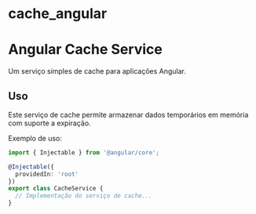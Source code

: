 # cache_angular
# Angular Cache Service

Um serviço simples de cache para aplicações Angular.

## Uso

Este serviço de cache permite armazenar dados temporários em memória com suporte a expiração.

Exemplo de uso:

```typescript
import { Injectable } from '@angular/core';

@Injectable({
  providedIn: 'root'
})
export class CacheService {
  // Implementação do serviço de cache...
}
